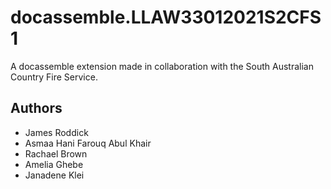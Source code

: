 # docassemble.LLAW33012021S2CFS1

A docassemble extension made in collaboration with the South Australian Country Fire Service.

## Authors

* James Roddick
* Asmaa Hani Farouq Abul Khair
* Rachael Brown
* Amelia Ghebe
* Janadene Klei